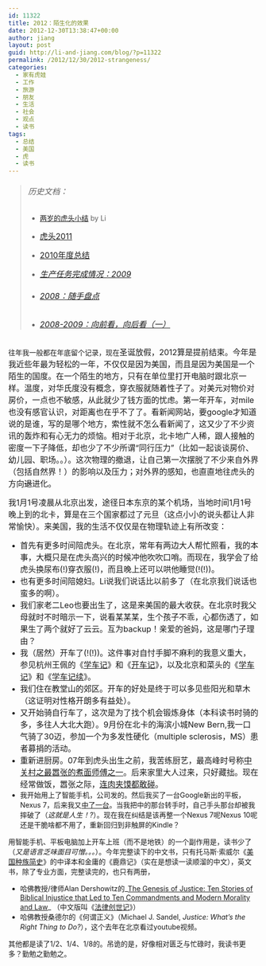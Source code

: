 ```yaml
---
id: 11322
title: 2012：陌生化的效果
date: 2012-12-30T13:38:47+00:00
author: jiang
layout: post
guid: http://li-and-jiang.com/blog/?p=11322
permalink: /2012/12/30/2012-strangeness/
categories:
  - 家有虎娃
  - 工作
  - 旅游
  - 朋友
  - 生活
  - 社会
  - 观点
  - 读书
tags:
  - 总结
  - 美国
  - 虎
  - 读书
---
```

> ###### <font size="3">历史文档：</font>
> 
>   * [两岁的虎头小结](http://li-and-jiang.com/blog/2012/12/09/%E4%B8%A4%E5%B2%81%E7%9A%84%E8%99%8E%E5%A4%B4%E5%B0%8F%E7%BB%93/) by Li
>   * [<font size="3">虎头2011</font>](http://li-and-jiang.com/blog/2011/12/29/2011-the-end/)
>   * [<font size="3">2010年度总结</font>](http://li-and-jiang.com/blog/2010/12/30/2010-the-end/) 
>   * [_<font size="3">生产任务完成情况：2009</font>_](http://li-and-jiang.com/blog/2009/12/06/review-2009/) 
>   * ###### [_<font size="3">2008：随手盘点</font>_](http://li-and-jiang.com/blog/2008/12/13/2008%ef%bc%9a%e9%9a%8f%e6%89%8b%e7%9b%98%e7%82%b9/)
> 
>   * ###### [_<font size="3">2008-2009：向前看，向后看（一）</font>_](http://li-and-jiang.com/blog/2009/01/01/2008-2009%ef%bc%9a%e5%90%91%e5%89%8d%e7%9c%8b%ef%bc%8c%e5%90%91%e5%90%8e%e7%9c%8b%ef%bc%88%e4%b8%80%ef%bc%89/)

往年我一般都在年底留个记录，现在<font size="3">圣诞放假，2012算是提前结束。今年是我近些年最为轻松的一年，不仅仅是因为美国，而且是因为美国是一个陌生的国度。在一个陌生的地方，只有在单位里打开电脑时跟北京一样。温度，对华氏度没有概念，穿衣服就随着性子了。对美元对物价对房价，一点也不敏感，从此就少了钱方面的忧虑。第一年开车，对mile也没有感官认识，对距离也在乎不了了。看新闻网站，要google才知道说的是谁，写的是哪个地方，索性就不怎么看新闻了，这又少了不少资讯的轰炸和有心无力的烦恼。相对于北京，北卡地广人稀，跟人接触的密度一下子降低，却也少了不少所谓“同行压力”（比如一起谈谈房价、幼儿园、职场。。）。这次物理的撤退，让自己第一次摆脱了不少来自外界（包括自然界！）的影响以及压力；对外界的感知，也直直地往虎头的方向<strike>退</strike>进化。</font>

<font size="3">我1月1号凌晨从北京出发，途径日本东京的某个机场，当地时间1月1号晚上到的北卡，算是在三个国家都过了元旦（这点小小的说头都让人非常愉快）。来美国，我的生活不仅仅是在物理轨迹上有所改变：</font>

  * <font size="3">首先有更多时间陪虎头。在北京，常年有两边大人帮忙照看，我的本事，大概只是在虎头高兴的时候冲他吹吹口哨。而现在，我学会了给虎头换尿布(!)穿衣服(!)，而且晚上还可以哄他睡觉(!(!))。</font> 
  * <font size="3">也有更多时间陪媳妇。Li说我们说话比以前多了（在北京我们说话也蛮多的啊）。</font> 
  * <font size="3">我们家老二Leo也要出生了，这是来美国的最大收获。在北京时我父母就时不时暗示一下，说看某某某，生个孩子不乖，心都伤透了，如果生了两个就好了云云。互为backup！亲爱的爸妈，这是哪门子理由？</font> 
  * <font size="3">我（居然）开车了(!(!))。这件事对自忖手脚不麻利的我意义重大，参见杭州王佩的《<a href="http://www.baibanbao.net/nonfiction/2012/08/12/in-driving-school/" target="_blank">学车记</a>》和《<a href="http://www.baibanbao.net/nonfiction/2012/08/21/driving/" target="_blank">开车记</a>》，以及北京和菜头的《<a href="http://www.hecaitou.com/blogs/hecaitou/archives/134480.aspx">学车记</a>》和《<a href="http://www.hecaitou.com/blogs/hecaitou/archives/134494.aspx">学车记续</a>》。</font> 
  * <font size="3">我们住在教堂山的郊区。开车的好处是终于可以多见些阳光和草木（这证明对性格开朗多有益处）。</font> 
  * <font size="3">又开始骑自行车了，这次是为了找个机会锻炼身体（本科读书时骑的多，多往人大北大跑）。9月份在北卡的海滨小城New Bern,我一口气骑了30迈，参加一个为多发性硬化（multiple sclerosis，MS）患者募捐的活动。</font> 
  * <font size="3">重新进厨房。07年到虎头出生之前，我苦练厨艺，最高峰时号称<a href="http://li-and-jiang.com/blog/2008/05/18/%E5%9A%A3%E5%BC%A0%E7%9A%84%E7%85%AE%E9%9D%A2%E5%B8%88%E5%82%85/">中关村之最嚣张的煮面师傅之一</a>。后来家里大人过来，只好藏拙。现在经常做饭，嚣张之际，<a href="http://li-and-jiang.com/blog/2012/12/21/li-or-jiang/">连肉夹馍都敢碰</a>。</font> 
  * 我开始用上了智能手机，公司发的。然后我买了一台Google新出的平板，Nexus 7，后来我又[中了一台](http://li-and-jiang.com/blog/2012/10/23/orange-apple/)。当我把中的那台转手时，自己手头那台却被我摔破了（_这就是人生！?_）。现在我在纠结是该再整一个Nexus 7呢Nexus 10呢还是干脆啥都不用了，重新回归到非触屏的Kindle？ 

用智能手机、平板电脑加上开车上班（而不是地铁）的一个副作用是，读书少了（_又是语言乏味面目可憎。。。_）。今年完整读下的中文书，只有托马斯·索威尔《[美国种族简史](http://book.douban.com/subject/6892579/)》的中译本和金庸的《鹿鼎记》（实在是想读一读顺溜的中文），英文书，除了专业方面，完整读完的，也只有两册，

  * 哈佛教授/律师Alan Dershowitz的_[The Genesis of Justice: Ten Stories of Biblical Injustice that Led to Ten Commandments and Modern Morality and Law](http://www.amazon.com/The-Genesis-Justice-Injustice-Commandments/dp/1586211048)_ （中文版叫《[法律创世记](http://book.douban.com/subject/6712850/)》） 
  * 哈佛教授桑德尔的《何谓正义》（Michael J. Sandel, _Justice: What&#8217;s the Right Thing to Do?_），这个去年在北京看过youtube视频。 

其他都是读了1/2、1/4、1/8的。吊诡的是，好像相对匮乏与忙碌时，我读书更多？勤勉之勤勉之。